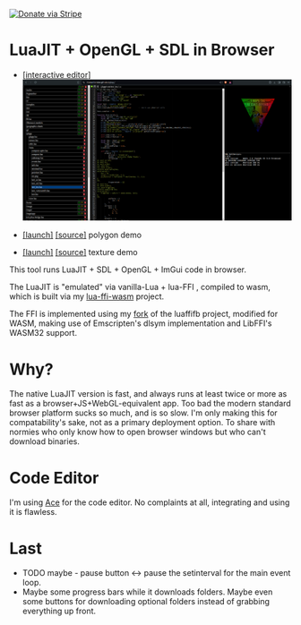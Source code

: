 [![Donate via Stripe](https://img.shields.io/badge/Donate-Stripe-green.svg)](https://buy.stripe.com/00gbJZ0OdcNs9zi288)<br>

# LuaJIT + OpenGL + SDL in Browser

-	[[interactive editor]](https://thenumbernine.github.io/glapp/)
[![](pic.png)](https://thenumbernine.github.io/glapp/)


-	[[launch]](https://thenumbernine.github.io/glapp/?dir=glapp/tests&file=test_es.lua)
	[[source]](https://thenumbernine.github.io/lua/glapp/tests/test_es.lua)
	polygon demo
-	[[launch]](https://thenumbernine.github.io/glapp/?dir=glapp/tests&file=test_tex.lua)
	[[source]](https://thenumbernine.github.io/lua/glapp/tests/test_tex.lua)
	texture demo

This tool runs LuaJIT + SDL + OpenGL + ImGui code in browser.

The LuaJIT is "emulated" via vanilla-Lua + lua-FFI , compiled to wasm, which is built via my [lua-ffi-wasm](http://github.com/thenumbernine/lua-ffi-wasm) project.

The FFI is implemented using my [fork](https://github.com/thenumbernine/luaffifb) of the luaffifb project, modified for WASM, making use of Emscripten's dlsym implementation and LibFFI's WASM32 support.

# Why?

The native LuaJIT version is fast, and always runs at least twice or more as fast as a browser+JS+WebGL-equivalent app.
Too bad the modern standard browser platform sucks so much, and is so slow.
I'm only making this for compatability's sake, not as a primary deployment option.  To share with normies who only know how to open browser windows but who can't download binaries.

# Code Editor

I'm using [Ace](https://github.com/ajaxorg/ace) for the code editor.  No complaints at all, integrating and using it is flawless.

# Last

- TODO maybe - pause button <-> pause the setinterval for the main event loop.
- Maybe some progress bars while it downloads folders.  Maybe even some buttons for downloading optional folders instead of grabbing everything up front.
